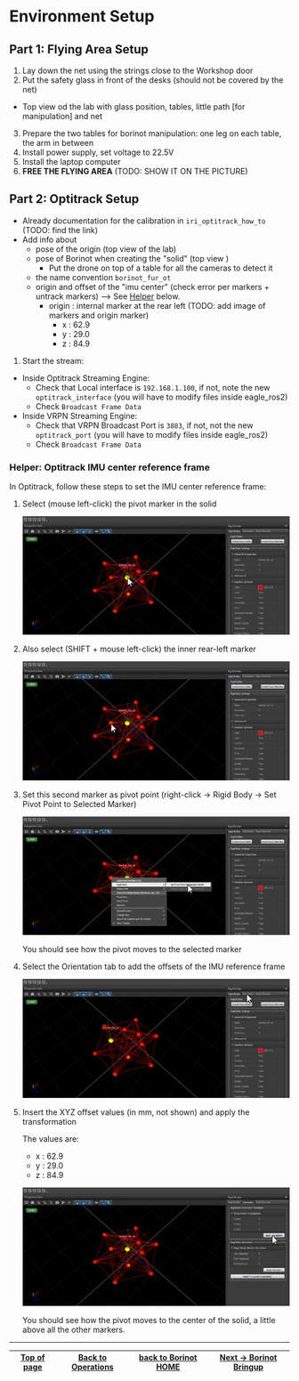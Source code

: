 # Environment Setup

## Part 1: Flying Area Setup
1. Lay down the net using the strings close to the Workshop door
2. Put the safety glass in front of the desks (should not be covered by the net)
  - Top view od the lab with glass position, tables, little path [for manipulation] and net
3. Prepare the two tables for borinot manipulation: one leg on each table, the arm in between
4. Install power supply, set voltage to 22.5V
5. Install the laptop computer
6. **FREE THE FLYING AREA** (TODO: SHOW IT ON THE PICTURE)


## Part 2: Optitrack Setup
- Already documentation for the calibration in `iri_optitrack_how_to` (TODO: find the link)
- Add info about
  - pose of the origin (top view of the lab)
  - pose of Borinot when creating the "solid" (top view )
    - Put the drone on top of a table for all the cameras to detect it
  - the name convention `borinot_fur_ot`
  - origin and offset of the "imu center" (check error per markers + untrack markers) --> See [Helper](#helper-optitrack-imu-center-reference-frame) below.
    - origin : internal marker at the rear left (TODO: add image of markers and origin marker) 
      - x : 62.9
      - y : 29.0
      - z : 84.9
1. Start the stream:
  - Inside Optitrack Streaming Engine:
    - Check that Local interface is `192.168.1.100`, if not, note the new `optitrack_interface` (you will have to modify files inside eagle_ros2) 
    - Check `Broadcast Frame Data`
  - Inside VRPN Streaming Engine:
    - Check that VRPN Broadcast Port is `3883`, if not, not the new `optitrack_port` (you will have to modify files inside eagle_ros2)
    - Check `Broadcast Frame Data`




### **Helper: Optitrack IMU center reference frame**

In Optitrack, follow these steps to set the IMU center reference frame:

1. Select (mouse left-click) the pivot marker in the solid

   ![Optitrack 1](../media/Optitrack_1.png)

2. Also select (SHIFT + mouse left-click) the inner rear-left marker 

   ![Optitrack 2](../media/Optitrack_2.png)

1. Set this second marker as pivot point (right-click -> Rigid Body -> Set Pivot Point to Selected Marker)

   ![Optitrack 3](../media/Optitrack_3.png)

   You should see how the pivot moves to the selected marker

1. Select the Orientation tab to add the offsets of the IMU reference frame

   ![Optitrack 4](../media/Optitrack_4.png)

5. Insert the XYZ offset values (in mm, not shown) and apply the transformation

   The values are:
      - x : 62.9
      - y : 29.0
      - z : 84.9

   ![Optitrack 5](../media/Optitrack_5.png)

   You should see how the pivot moves to the center of the solid, a little above all the other markers.







<!-- # Preflight safety check list

Before each flight, it's important to perform a series of checks to ensure that the UAM is safe to operate. Follow the procedures outlined in the [preflight.md](preflight.md) file to complete these checks.

### Optitrack fusion

The [optitrack.md](optitrack.md) file provides a procedure for fusing the position of the OptiTrack system with the PX4's EKF2 module. -->


---
| [Top of page](#environment-setup) | [Back to Operations](./README.md) | [back to Borinot HOME](../README.md) | [Next → Borinot Bringup](2_borinot_bringup.md) |
| --- | --- | --- | --- |
